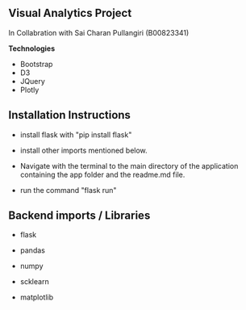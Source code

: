 ## Visual Analytics Project

In Collabration with Sai Charan Pullangiri (B00823341)

**Technologies**

 - Bootstrap
 - D3
 - JQuery
 - Plotly

 ## Installation Instructions

 - install flask with "pip install flask" 
 - install other imports mentioned below. 

 - Navigate with the terminal to the main directory of the application containing the app folder and the readme.md file.

 - run the command "flask run"

 ## Backend imports / Libraries 

 - flask

 - pandas

 - numpy

 - scklearn 

 - matplotlib
